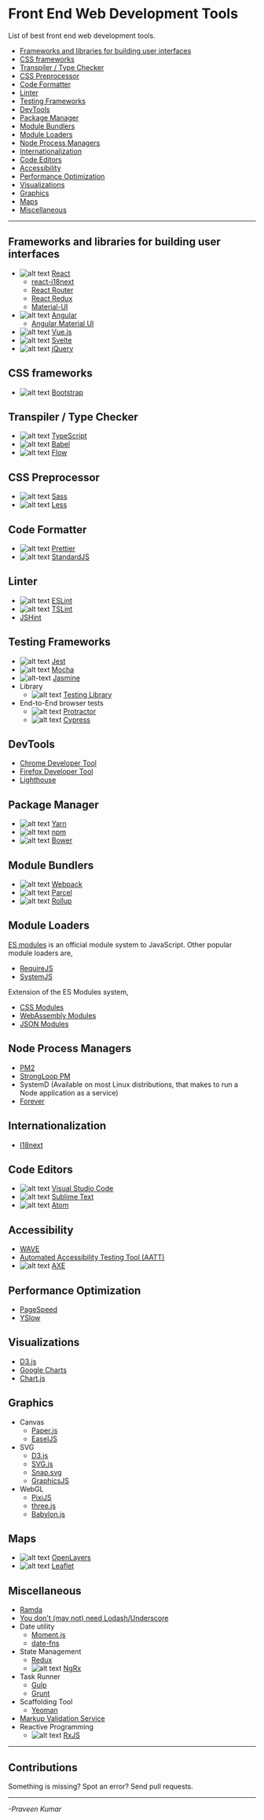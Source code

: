 # Front End Web Development Tools
List of best front end web development tools.

<!-- toc begin -->

- [Frameworks and libraries for building user interfaces](#frameworks-and-libraries-for-building-user-interfaces)
- [CSS frameworks](#css-frameworks)
- [Transpiler / Type Checker](#transpiler-/-type-checker)
- [CSS Preprocessor](#css-preprocessor)
- [Code Formatter](#code-formatter)
- [Linter](#linter)
- [Testing Frameworks](#testing-frameworks)
- [DevTools](#devtools)
- [Package Manager](#package-manager)
- [Module Bundlers](#module-bundlers)
- [Module Loaders](#module-loaders)
- [Node Process Managers](#node-process-managers)
- [Internationalization](#internationalization)
- [Code Editors](#code-editors)
- [Accessibility](#accessibility)
- [Performance Optimization](#performance-optimization)
- [Visualizations](#visualizations)
- [Graphics](#graphics)
- [Maps](#maps)
- [Miscellaneous](#miscellaneous)

<!-- toc end -->

_______________________________________________________________________________

## Frameworks and libraries for building user interfaces
* ![alt text](https://www.google.com/s2/favicons?domain=https://reactjs.org "React") [React](https://reactjs.org/) 
  + [react-i18next](https://github.com/i18next/react-i18next)
  + [React Router](https://reacttraining.com/react-router/web/guides/quick-start)
  + [React Redux](https://react-redux.js.org/)
  + [Material-UI](https://material-ui.com/)
* ![alt text](https://www.google.com/s2/favicons?domain=https://angular.io "Angular") [Angular](https://angular.io/)
  + [Angular Material UI](https://material.angular.io/)
* ![alt text](https://www.google.com/s2/favicons?domain=https://vuejs.org "Vue.js") [Vue.js](https://vuejs.org/)
* ![alt text](https://www.google.com/s2/favicons?domain=https://svelte.dev "Svelte") [Svelte](https://svelte.dev/)
* ![alt text](https://www.google.com/s2/favicons?domain=https://jquery.com "jQuery") [jQuery](https://jquery.com/)

## CSS frameworks
* ![alt text](https://www.google.com/s2/favicons?domain=https://getbootstrap.com "Bootstrap") [Bootstrap](https://getbootstrap.com/)

## Transpiler / Type Checker
* ![alt text](https://www.google.com/s2/favicons?domain=https://www.typescriptlang.org "TypeScript") [TypeScript](https://www.typescriptlang.org/)
* ![alt text](https://www.google.com/s2/favicons?domain=https://www.babeljs.io "Babel") [Babel](https://www.babeljs.io/)
* ![alt text](https://www.google.com/s2/favicons?domain=https://www.flow.org "Flow") [Flow](https://www.flow.org/)

## CSS Preprocessor
* ![alt text](https://www.google.com/s2/favicons?domain=https://sass-lang.com "Sass") [Sass](https://sass-lang.com/)
* ![alt text](https://www.google.com/s2/favicons?domain=http://lesscss.org "Less") [Less](http://lesscss.org/)

## Code Formatter
* ![alt text](https://www.google.com/s2/favicons?domain=https://www.prettier.io "Prettier") [Prettier](https://www.prettier.io/)
* ![alt text](https://www.google.com/s2/favicons?domain=https://standardjs.com "StandardJS") [StandardJS](https://standardjs.com/)

## Linter
* ![alt text](https://www.google.com/s2/favicons?domain=https://www.eslint.org "ESLint") [ESLint](https://www.eslint.org/)
* ![alt text](https://www.google.com/s2/favicons?domain=https://palantir.github.io/tslint "TSLint") [TSLint](https://palantir.github.io/tslint/)
* [JSHint](https://jshint.com/)

## Testing Frameworks
* ![alt text](https://www.google.com/s2/favicons?domain=https://jestjs.io "Jest") [Jest](https://jestjs.io/)
* ![alt text](https://www.google.com/s2/favicons?domain=https://mochajs.org "Mocha") [Mocha](https://mochajs.org/)
* ![alt-text](https://www.google.com/s2/favicons?domain=https://jasmine.github.io/) [Jasmine](https://jasmine.github.io/)
* Library
  + ![alt text](https://www.google.com/s2/favicons?domain=https://testing-library.com "Testing Library") [Testing Library](https://testing-library.com/)
* End-to-End browser tests
  + ![alt text](https://www.google.com/s2/favicons?domain=https://www.protractortest.org "Protractor") [Protractor](https://www.protractortest.org/)
  + ![alt text](https://www.google.com/s2/favicons?domain=https://www.cypress.io "Cypress") [Cypress](https://www.cypress.io/)

## DevTools
* [Chrome Developer Tool](https://developers.google.com/web/tools/chrome-devtools)
* [Firefox Developer Tool](https://developer.mozilla.org/en-US/docs/Tools)
* [Lighthouse](https://developers.google.com/web/tools/lighthouse)

## Package Manager
* ![alt text](https://www.google.com/s2/favicons?domain=https://yarnpkg.com "Yarn") [Yarn](https://yarnpkg.com/)
* ![alt text](https://www.google.com/s2/favicons?domain=https://www.npmjs.com "npm") [npm](https://www.npmjs.com/)
* ![alt text](https://www.google.com/s2/favicons?domain=https://bower.io/ "Bower") [Bower](https://bower.io/)

## Module Bundlers
* ![alt text](https://www.google.com/s2/favicons?domain=https://webpack.js.org "Webpack") [Webpack](https://webpack.js.org/)
* ![alt text](https://www.google.com/s2/favicons?domain=https://parceljs.org "Parcel") [Parcel](https://parceljs.org/)
* ![alt text](https://www.google.com/s2/favicons?domain=https://rollupjs.org/guide/en "Rollup") [Rollup](https://rollupjs.org/guide/en/)

## Module Loaders
[ES modules](https://tc39.es/ecma262/#sec-modules) is an official module system to JavaScript. Other popular module loaders are,  
* [RequireJS](https://requirejs.org/)
* [SystemJS](https://github.com/systemjs/systemjs)

Extension of the ES Modules system,  
* [CSS Modules](https://github.com/w3c/webcomponents/blob/gh-pages/proposals/css-modules-v1-explainer.md) 
* [WebAssembly Modules](https://github.com/webassembly/esm-integration) 
* [JSON Modules](https://github.com/whatwg/html/pull/4407) 

## Node Process Managers
* [PM2](https://github.com/Unitech/pm2)
* [StrongLoop PM](http://strong-pm.io/)
* SystemD (Available on most Linux distributions, that makes to run a Node application as a service)
* [Forever](https://github.com/foreversd/forever)

## Internationalization
* [I18next](https://www.i18next.com/)

## Code Editors
* ![alt text](https://www.google.com/s2/favicons?domain=https://code.visualstudio.com "Visual Studio Code") [Visual Studio Code](https://code.visualstudio.com/)
* ![alt text](https://www.google.com/s2/favicons?domain=https://www.sublimetext.com "Sublime Text") [Sublime Text](https://www.sublimetext.com/)
* ![alt text](https://www.google.com/s2/favicons?domain=https://atom.io "Atom") [Atom](https://atom.io/)

## Accessibility
* [WAVE](https://wave.webaim.org/)
* [Automated Accessibility Testing Tool (AATT)](https://github.com/paypal/AATT)
* ![alt text](https://www.google.com/s2/favicons?domain=https://www.deque.com/axe/ "axe") [AXE](https://www.deque.com/axe/)

## Performance Optimization
* [PageSpeed](https://developers.google.com/speed)
* [YSlow](http://yslow.org/)

## Visualizations
  * [D3.js](https://d3js.org/)
  * [Google Charts](https://developers.google.com/chart/)
  * [Chart.js](https://www.chartjs.org/)

## Graphics
* Canvas
  + [Paper.js](http://paperjs.org/)
  + [EaselJS](https://github.com/CreateJS/EaselJS)
* SVG
  + [D3.js](https://d3js.org/)
  + [SVG.js](https://svgjs.com/)
  + [Snap.svg](http://snapsvg.io/)
  + [GraphicsJS](http://www.graphicsjs.org/)
* WebGL
  + [PixiJS](https://www.pixijs.com/)
  + [three.js](https://threejs.org/)
  + [Babylon.js](https://www.babylonjs.com/)

## Maps
* ![alt text](https://www.google.com/s2/favicons?domain=https://openlayers.org "OpenLayers") [OpenLayers](https://openlayers.org/)
* ![alt text](https://www.google.com/s2/favicons?domain=https://leafletjs.com "Leaflet") [Leaflet](https://leafletjs.com/)

## Miscellaneous
* [Ramda](https://ramdajs.com/)
* [You don't (may not) need Lodash/Underscore](https://github.com/you-dont-need/You-Dont-Need-Lodash-Underscore)
* Date utility
  + [Moment.js](https://momentjs.com/)
  + [date-fns](https://date-fns.org/)
* State Management
  + [Redux](https://redux.js.org/)
  + ![alt text](https://www.google.com/s2/favicons?domain=https://ngrx.io/ "NgRx") [NgRx](https://ngrx.io/)
* Task Runner
  + [Gulp](https://gulpjs.com/)
  + [Grunt](https://gruntjs.com/)
* Scaffolding Tool
  + [Yeoman](https://yeoman.io/)
* [Markup Validation Service](https://validator.w3.org/)
* Reactive Programming
  + ![alt text](https://www.google.com/s2/favicons?domain=https://rxjs.dev/ "RxJS") [RxJS](https://rxjs.dev/)

_______________________________________________________________________________

## Contributions
Something is missing? Spot an error? Send pull requests.

---
*-Praveen Kumar*
